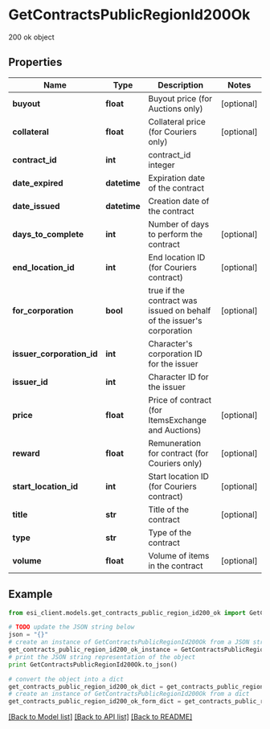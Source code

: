 # GetContractsPublicRegionId200Ok

200 ok object

## Properties

Name | Type | Description | Notes
------------ | ------------- | ------------- | -------------
**buyout** | **float** | Buyout price (for Auctions only) | [optional] 
**collateral** | **float** | Collateral price (for Couriers only) | [optional] 
**contract_id** | **int** | contract_id integer | 
**date_expired** | **datetime** | Expiration date of the contract | 
**date_issued** | **datetime** | Сreation date of the contract | 
**days_to_complete** | **int** | Number of days to perform the contract | [optional] 
**end_location_id** | **int** | End location ID (for Couriers contract) | [optional] 
**for_corporation** | **bool** | true if the contract was issued on behalf of the issuer&#39;s corporation | [optional] 
**issuer_corporation_id** | **int** | Character&#39;s corporation ID for the issuer | 
**issuer_id** | **int** | Character ID for the issuer | 
**price** | **float** | Price of contract (for ItemsExchange and Auctions) | [optional] 
**reward** | **float** | Remuneration for contract (for Couriers only) | [optional] 
**start_location_id** | **int** | Start location ID (for Couriers contract) | [optional] 
**title** | **str** | Title of the contract | [optional] 
**type** | **str** | Type of the contract | 
**volume** | **float** | Volume of items in the contract | [optional] 

## Example

```python
from esi_client.models.get_contracts_public_region_id200_ok import GetContractsPublicRegionId200Ok

# TODO update the JSON string below
json = "{}"
# create an instance of GetContractsPublicRegionId200Ok from a JSON string
get_contracts_public_region_id200_ok_instance = GetContractsPublicRegionId200Ok.from_json(json)
# print the JSON string representation of the object
print GetContractsPublicRegionId200Ok.to_json()

# convert the object into a dict
get_contracts_public_region_id200_ok_dict = get_contracts_public_region_id200_ok_instance.to_dict()
# create an instance of GetContractsPublicRegionId200Ok from a dict
get_contracts_public_region_id200_ok_form_dict = get_contracts_public_region_id200_ok.from_dict(get_contracts_public_region_id200_ok_dict)
```
[[Back to Model list]](../README.md#documentation-for-models) [[Back to API list]](../README.md#documentation-for-api-endpoints) [[Back to README]](../README.md)


